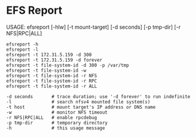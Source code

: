 # EFS Report

USAGE: efsreport [-hlw] [-t mount-target] [-d seconds] [-p tmp-dir] [-r NFS|RPC|ALL]

    efsreport -h
    efsreport -l
    efsreport -t 172.31.5.159 -d 300
    efsreport -t 172.31.5.159 -d forever
    efsreport -t file-system-id -d 300 -p /var/tmp
    efsreport -t file-system-id -w
    efsreport -t file-system-id -r NFS
    efsreport -t file-system-id -r RPC
    efsreport -t file-system-id -r ALL

    -d seconds       # trace duration; use '-d forever' to run indefinite
    -l               # search nfsv4 mounted file system(s)
    -t host          # mount target's IP address or DNS name
    -w               # monitor NFS timeout
    -r NFS|RPC|ALL   # enable rpcdebug
    -p tmp-dir       # temporary directory
    -h               # this usage message
